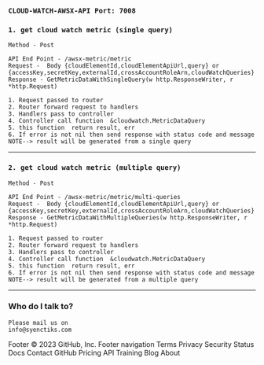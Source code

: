 ### `CLOUD-WATCH-AWSX-API Port: 7008`
### `1. get cloud watch metric (single query)`

```
Method - Post
```
```
API End Point - /awsx-metric/metric
Request -  Body {cloudElementId,cloudElementApiUrl,query} or {accessKey,secretKey,externalId,crossAccountRoleArn,cloudWatchQueries}
Response - GetMetricDataWithSingleQuery(w http.ResponseWriter, r *http.Request)
```

	1. Request passed to router  
	2. Router forward request to handlers
	3. Handlers pass to controller 
	4. Controller call function  &cloudwatch.MetricDataQuery 
	5. this function  return result, err
	6. If error is not nil then send response with status code and message
	NOTE--> result will be generated from a single query
<hr>

	





### `2. get cloud watch metric (multiple query)`

```
Method - Post
```
```
API End Point - /awsx-metric/metric/multi-queries
Request -  Body {cloudElementId,cloudElementApiUrl,query} or {accessKey,secretKey,externalId,crossAccountRoleArn,cloudWatchQueries}
Response - GetMetricDataWithMultipleQueries(w http.ResponseWriter, r *http.Request)
```

	1. Request passed to router  
	2. Router forward request to handlers
	3. Handlers pass to controller 
	4. Controller call function  &cloudwatch.MetricDataQuery 
	5. this function  return result, err
	6. If error is not nil then send response with status code and message
	NOTE--> result will be generated from a multiple query
<hr>



### Who do I talk to? ###

	Please mail us on
	info@syenctiks.com
Footer
© 2023 GitHub, Inc.
Footer navigation
Terms
Privacy
Security
Status
Docs
Contact GitHub
Pricing
API
Training
Blog
About






